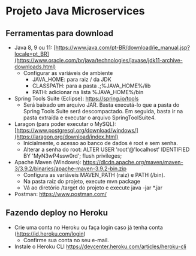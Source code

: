 # Projeto Java Microservices

## Ferramentas para download
- Java 8, 9 ou 11: [https://www.java.com/pt-BR/download/ie_manual.jsp?locale=pt_BR](https://www.oracle.com/br/java/technologies/javase/jdk11-archive-downloads.html)
  - Configurar as variáveis de ambiente
    - JAVA_HOME: para raiz / da JDK
    - CLASSPATH: para a pasta .;%JAVA_HOME%/lib
    - PATH: adicionar na lista %JAVA_HOME%/bin
- Spring Tools Suite (Eclipse): https://spring.io/tools
  - Será baixado um arquivo JAR. Basta executá-lo que a pasta do Spring Tools Suite será descompactado. Em seguida, basta ir na pasta extraída e executar o arquivo SpringToolSuite4.
- Laragon (para poder executar o MySQL): [https://www.postgresql.org/download/windows/](https://laragon.org/download/index.html)
  - Inicialmente, o acesso ao banco de dados é root e sem senha.
  - Alterar a senha do root: ALTER USER 'root'@'localhost' IDENTIFIED BY 'MyN3wP4ssw0rd'; flush privileges;
- Apache Maven (Windows): https://dlcdn.apache.org/maven/maven-3/3.9.2/binaries/apache-maven-3.9.2-bin.zip
  - Configura as variáveis MAVEN_PATH (raiz) e PATH (/bin).
  - Na pasta raiz do projeto, execute mvn package
  - Vá ao diretório /target do projeto e execute java -jar *.jar
- Postman: https://www.postman.com/



## Fazendo deploy no Heroku

- Crie uma conta no Heroku ou faça login caso já tenha conta (https://id.heroku.com/login)
	- Confirme sua conta no seu e-mail.
- Instale o Heroku CLI https://devcenter.heroku.com/articles/heroku-cli


